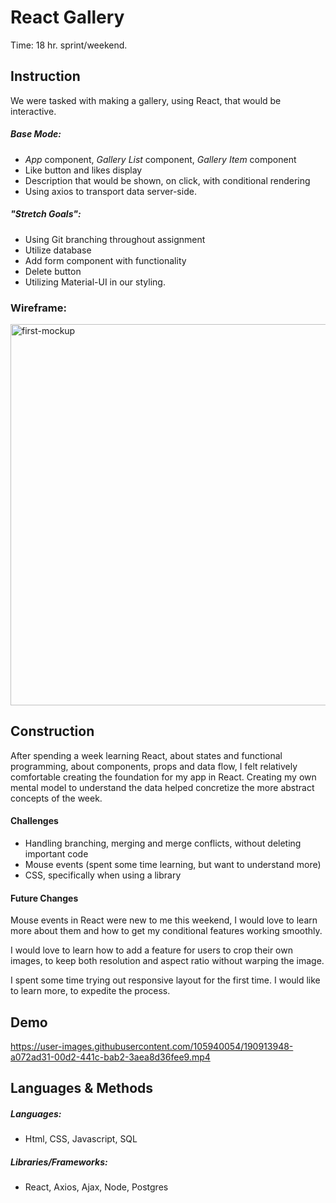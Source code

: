# React Gallery

Time: 18 hr. sprint/weekend.

## Instruction
We were tasked with making a gallery, using React, that would be interactive.

##### Base Mode:
- *App* component, *Gallery List* component, *Gallery Item* component
- Like button and likes display
- Description that would be shown, on click, with conditional rendering
- Using axios to transport data server-side.

##### "Stretch Goals":
- Using Git branching throughout assignment
- Utilize database
- Add form component with functionality
- Delete button
- Utilizing Material-UI in our styling.

### Wireframe:
<img width="610" alt="first-mockup" src="https://user-images.githubusercontent.com/105940054/190913669-89aceda7-7424-4625-a929-37a40b92a8e5.png">

## Construction
After spending a week learning React, about states and functional programming, about components, props and data flow, I felt relatively comfortable creating the foundation for my app in React. Creating my own mental model to understand the data helped concretize the more abstract concepts of the week. 

#### Challenges
- Handling branching, merging and merge conflicts, without deleting important code
- Mouse events (spent some time learning, but want to understand more)
- CSS, specifically when using a library

#### Future Changes
Mouse events in React were new to me this weekend, I would love to learn more about them and how to get my conditional features working smoothly. 

I would love to learn how to add a feature for users to crop their own images, to keep both resolution and aspect ratio without warping the image.

I spent some time trying out responsive layout for the first time. I would like to learn more, to expedite the process.

## Demo

https://user-images.githubusercontent.com/105940054/190913948-a072ad31-00d2-441c-bab2-3aea8d36fee9.mp4

## Languages & Methods
##### Languages: 
- Html, CSS, Javascript, SQL
##### Libraries/Frameworks:
- React, Axios, Ajax, Node, Postgres
